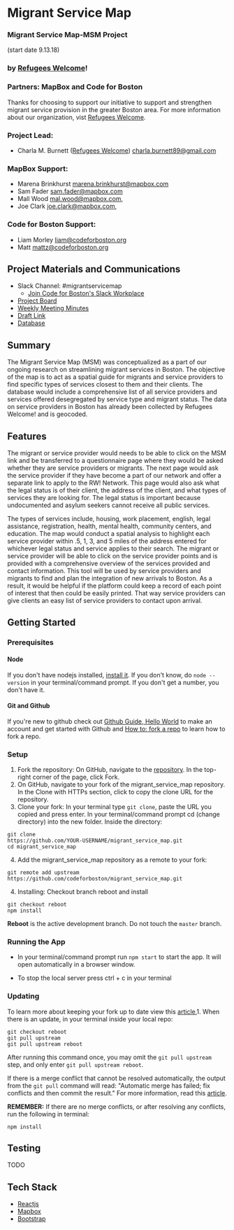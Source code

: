 # Migrant Service Map

### Migrant Service Map-MSM Project

(start date 9.13.18)

### by [Refugees Welcome](https://refugeeswelcomehome.org/)!

### Partners: MapBox and Code for Boston

Thanks for choosing to support our initiative to support and strengthen migrant service provision in the greater Boston area. For more information about our organization, vist [Refugees Welcome](https://refugeeswelcomehome.org/).

### Project Lead:

- Charla M. Burnett ([Refugees Welcome](https://refugeeswelcomehome.org/)) charla.burnett89@gmail.com

### MapBox Support:

- Marena Brinkhurst marena.brinkhurst@mapbox.com
- Sam Fader sam.fader@mapbox.com
- Mall Wood mal.wood@mapbox.com,
- Joe Clark joe.clark@mapbox.com,

### Code for Boston Support:

- Liam Morley liam@codeforboston.org
- Matt mattz@codeforboston.org

## Project Materials and Communications

- Slack Channel: #migrantservicemap
  - [Join Code for Boston's Slack Workplace](https://communityinviter.com/apps/cfb-public/code-for-boston)
- [Project Board](https://trello.com/invite/b/rVNLIxod/2c7ced88a95f6514f8ef49eb2e622cd8/migrant-service-map)
- [Weekly Meeting Minutes](https://docs.google.com/document/d/1Q4KbIK_mSc1YiAWd6nZ9qgy0cJgI_m5sBXKJMqfagHo/edit?usp=sharing)
- [Draft Link](https://bl.ocks.org/malwoodsantoro/raw/bb965255726264a1187d0de845f32c41/)
- [Database](https://docs.google.com/spreadsheets/d/1yuYBtejcDPPxkY3ogHkqGEp7h3RrZ_3B2SUsraASWcs/edit?usp=sharing)

## Summary

The Migrant Service Map (MSM) was conceptualized as a part of our ongoing research on streamlining migrant services in Boston. The objective of the map is to act as a spatial guide for migrants and service providers to find specific types of services closest to them and their clients. The database would include a comprehensive list of all service providers and services offered desegregated by service type and migrant status. The data on service providers in Boston has already been collected by Refugees Welcome! and is geocoded.

## Features

The migrant or service provider would needs to be able to click on the MSM link and be transferred to a questionnaire page where they would be asked whether they are service providers or migrants. The next page would ask the service provider if they have become a part of our network and offer a separate link to apply to the RW! Network. This page would also ask what the legal status is of their client, the address of the client, and what types of services they are looking for. The legal status is important because undocumented and asylum seekers cannot receive all public services.

The types of services include, housing, work placement, english, legal assistance, registration, health, mental health, community centers, and education. The map would conduct a spatial analysis to highlight each service provider within .5, 1, 3, and 5 miles of the address entered for whichever legal status and service applies to their search. The migrant or service provider will be able to click on the service provider points and is provided with a comprehensive overview of the services provided and contact information. This tool will be used by service providers and migrants to find and plan the integration of new arrivals to Boston. As a result, it would be helpful if the platform could keep a record of each point of interest that then could be easily printed. That way service providers can give clients an easy list of service providers to contact upon arrival.

## Getting Started

### Prerequisites

#### Node

If you don't have nodejs installed, [install it](https://nodejs.org/en/download/). If you don't know, do `node --version` in your terminal/command prompt. If you don't get a number, you don't have it.

#### Git and Github

If you're new to github check out [Github Guide, Hello World](https://guides.github.com/activities/hello-world/) to make an account and get started with Github and [How to: fork a repo](https://help.github.com/articles/fork-a-repo/) to learn how to fork a repo.

### Setup

1. Fork the repository: On GitHub, navigate to the [repository](https://github.com/codeforboston/migrant_service_map). In the top-right corner of the page, click Fork.
2. On GitHub, navigate to your fork of the migrant_service_map repository. In the Clone with HTTPs section, click to copy the clone URL for the repository.
3. Clone your fork: In your terminal type `git clone`, paste the URL you copied and press enter. In your terminal/command prompt cd (change directory) into the new folder. Inside the directory:

```
git clone
https://github.com/YOUR-USERNAME/migrant_service_map.git
cd migrant_service_map
```

4. Add the migrant_service_map repository as a remote to your fork:

```
git remote add upstream
https://github.com/codeforboston/migrant_service_map.git
```

4. Installing: Checkout branch reboot and install

```
git checkout reboot
npm install
```

**Reboot** is the active development branch. Do not touch the `master` branch.

### Running the App

- In your terminal/command prompt run `npm start` to start the app. It will open automatically in a browser window.

- To stop the local server press ctrl + c in your terminal

### Updating

To learn more about keeping your fork up to date view this [article](https://help.github.com/articles/syncing-a-fork/),1. When there is an update, in your terminal inside your local repo:

```
git checkout reboot
git pull upstream
git pull upstream reboot
```

After running this command once, you may omit the `git pull upstream` step, and only enter `git pull upstream reboot`.

If there is a merge conflict that cannot be resolved automatically, the output from the `git pull` command will read: "Automatic merge has failed; fix conflicts and then commit the result." For more information, read this [article](https://help.github.com/articles/resolving-a-merge-conflict-using-the-command-line/).

**REMEMBER:** If there are no merge conflicts, or after resolving any conflicts, run the following in terminal:

```
npm install
```

## Testing

TODO

## Tech Stack

- [Reactjs](https://facebook.github.io/react/docs/react-api.html)
- [Mapbox](https://www.mapbox.com/)
- [Bootstrap](https://getbootstrap.com/)
